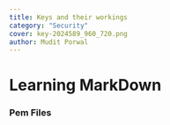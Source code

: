 ```yaml
---
title: Keys and their workings
category: "Security"
cover: key-2024589_960_720.png
author: Mudit Porwal
---
```

# Learning MarkDown

### Pem Files
